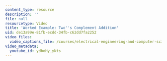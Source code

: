 ```yaml
---
content_type: resource
description: ''
file: null
resourcetype: Video
title: 'Worked Example: Two''s Complement Addition'
uid: de13a99e-81fb-ecdd-34fb-c62dd7fa2252
video_files:
  video_captions_file: /courses/electrical-engineering-and-computer-science/6-004-computation-structures-spring-2017/c1/c1s2/c1s2v12/worked-example-two-s-complement-addition/ydboHy_yNts.vtt
video_metadata:
  youtube_id: ydboHy_yNts
---
```

